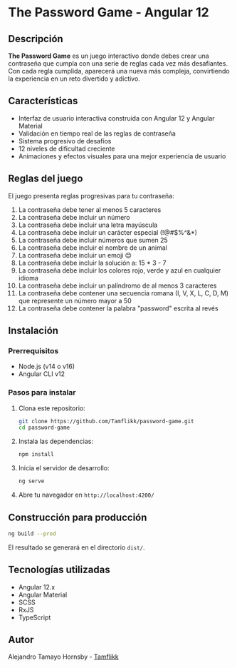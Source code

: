 # The Password Game - Angular 12

## Descripción

**The Password Game** es un juego interactivo donde debes crear una contraseña que cumpla con una serie de reglas cada vez más desafiantes. Con cada regla cumplida, aparecerá una nueva más compleja, convirtiendo la experiencia en un reto divertido y adictivo.

## Características

- Interfaz de usuario interactiva construida con Angular 12 y Angular Material
- Validación en tiempo real de las reglas de contraseña
- Sistema progresivo de desafíos
- 12 niveles de dificultad creciente
- Animaciones y efectos visuales para una mejor experiencia de usuario

## Reglas del juego

El juego presenta reglas progresivas para tu contraseña:

1. La contraseña debe tener al menos 5 caracteres
2. La contraseña debe incluir un número
3. La contraseña debe incluir una letra mayúscula
4. La contraseña debe incluir un carácter especial (!@#$%^&*)
5. La contraseña debe incluir números que sumen 25
6. La contraseña debe incluir el nombre de un animal
7. La contraseña debe incluir un emoji 😊
8. La contraseña debe incluir la solución a: 15 * 3 - 7
9. La contraseña debe incluir los colores rojo, verde y azul en cualquier idioma
10. La contraseña debe incluir un palíndromo de al menos 3 caracteres
11. La contraseña debe contener una secuencia romana (I, V, X, L, C, D, M) que represente un número mayor a 50
12. La contraseña debe contener la palabra "password" escrita al revés

## Instalación

### Prerrequisitos

- Node.js (v14 o v16)
- Angular CLI v12

### Pasos para instalar

1. Clona este repositorio:
   ```bash
   git clone https://github.com/Tamflikk/password-game.git
   cd password-game
   ```

2. Instala las dependencias:
   ```bash
   npm install
   ```

3. Inicia el servidor de desarrollo:
   ```bash
   ng serve
   ```

4. Abre tu navegador en `http://localhost:4200/`

## Construcción para producción

```bash
ng build --prod
```

El resultado se generará en el directorio `dist/`.

## Tecnologías utilizadas

- Angular 12.x
- Angular Material
- SCSS
- RxJS
- TypeScript

## Autor

Alejandro Tamayo Hornsby - [Tamflikk](https://github.com/Tamflikk)
